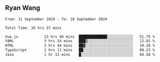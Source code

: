 ## Ryan Wang

<!--START_SECTION:waka-->

```txt
From: 11 September 2024 - To: 18 September 2024

Total Time: 26 hrs 37 mins

Vue.js            13 hrs 46 mins  █████████████░░░░░░░░░░░░   51.75 %
YAML              3 hrs 24 mins   ███▒░░░░░░░░░░░░░░░░░░░░░   12.81 %
HTML              2 hrs 44 mins   ██▓░░░░░░░░░░░░░░░░░░░░░░   10.28 %
TypeScript        2 hrs 11 mins   ██░░░░░░░░░░░░░░░░░░░░░░░   08.23 %
Java              1 hr 13 mins    █░░░░░░░░░░░░░░░░░░░░░░░░   04.58 %
```

<!--END_SECTION:waka-->
